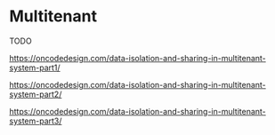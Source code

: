 # Multitenant

TODO

https://oncodedesign.com/data-isolation-and-sharing-in-multitenant-system-part1/

https://oncodedesign.com/data-isolation-and-sharing-in-multitenant-system-part2/

https://oncodedesign.com/data-isolation-and-sharing-in-multitenant-system-part3/